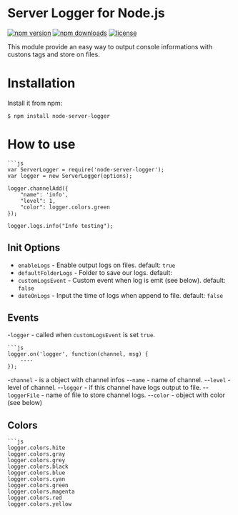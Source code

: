 # Server Logger for Node.js
[![npm version](https://img.shields.io/npm/v/node-server-logger.svg)](https://www.npmjs.com/package/node-server-logger)
[![npm downloads](https://img.shields.io/npm/dm/steamcommunity.svg)](https://npmjs.com/package/node-server-logger)
[![license](https://img.shields.io/npm/l/steamcommunity.svg)](https://github.com/lucasgolino/node-server-logger/blob/master/LICENSE)


This module provide an easy way to output console informations with custons tags and store on files.

# Installation

Install it from npm:
	
	$ npm install node-server-logger

# How to use
	
	```js
	var ServerLogger = require('node-server-logger');
	var logger = new ServerLogger(options);

	logger.channelAdd({
		"name": 'info',
		"level": 1,
		"color": logger.colors.green
	});

	logger.logs.info("Info testing");

## Init Options
- `enableLogs` - Enable output logs on files. default: `true`
- `defaultFolderLogs` - Folder to save our logs. default: ` `
- `customLogsEvent` - Custom event when log is emit (see below). default: `false`
- `dateOnLogs` - Input the time of logs when append to file. default: `false`

## Events
-`logger` - called when `customLogsEvent` is set `true`.

	```js
	logger.on('logger', function(channel, msg) {
		----
	});

-`channel` - is a object with channel infos
--`name` - name of channel.
--`level` - level of channel.
--`logger` - if this channel have logs output to file.
--`loggerFile` - name of file to store channel logs.
--`color` - object with color (see below)

## Colors

	```js
	logger.colors.hite
	logger.colors.gray
	logger.colors.grey
	logger.colors.black
	logger.colors.blue
	logger.colors.cyan
	logger.colors.green
	logger.colors.magenta
	logger.colors.red
	logger.colors.yellow

